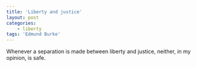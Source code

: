 ```yaml
---
title: 'Liberty and justice'
layout: post
categories:
    - liberty
tags: 'Edmund Burke'
---
```


Whenever a separation is made between liberty and justice, neither, in my opinion, is safe.